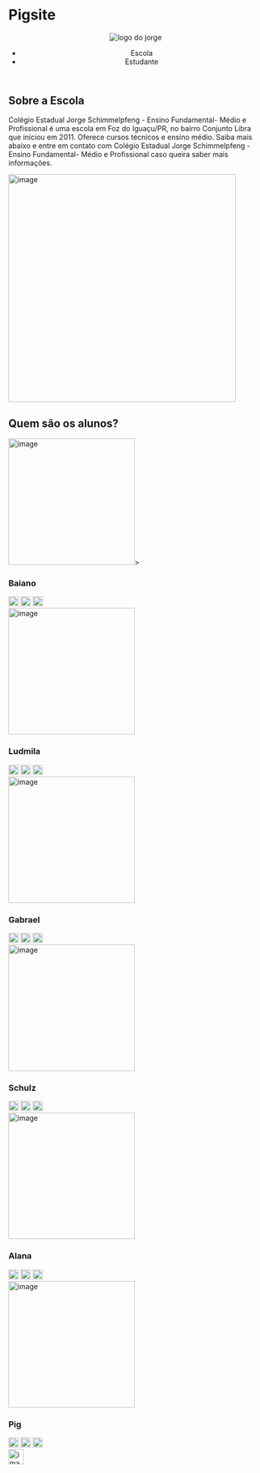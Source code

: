 # Pigsite
<!DOCTYPE html>
<html lang="pt-br">
<head>
    <meta charset="UTF-8">
    <meta http-equiv="X-UA-Compatible" content="IE=edge">
    <meta name="viewport" content="width=device-width, initial-scale=1.0">
    <title>Document</title>
    <link rel="stylesheet" href="style.css">
    <link rel="preconnect" href="https://fonts.googleapis.com">
    <link rel="preconnect" href="https://fonts.gstatic.com" crossorigin>
    <link href="https: //fonts.googleapis.com/css2?family= Inter:wght@500família= Georama & & display =swap" rel="stylesheet">
</head>
<body>
    <header class="cabecalho">
        <img class="cabecalho-imagem" src="https://www.radioculturafoz.com.br/wp-content/uploads/2021/05/7010233951_62dd5e8ed6_k.jpg" alt="logo do jorge">
        <ul class="cabecalho-lista">
            <li class="cabecalho-lista-item"> Escola</li>
            <li class="cabecalho-lista-item"> Estudante </li>
        </ul>
    </header>
   <section class="escola">
    <div class="escola-div-conteudo">
        <h2 class="escola-titulo"> Sobre a Escola</h2>
        <p class="escola-texto-um">Colégio Estadual Jorge Schimmelpfeng - Ensino Fundamental- Médio e Profissional é uma escola em Foz do Iguaçu/PR, no bairro Conjunto Libra que iniciou em 2011. Oferece cursos técnicos e ensino médio. Saiba mais abaixo e entre em contato com Colégio Estadual Jorge Schimmelpfeng - Ensino Fundamental- Médio e Profissional caso queira saber mais informações.</p>
    </div>
    <img class="escola-imagem" src="https://encrypted-tbn0.gstatic.com/images?q=tbn:ANd9GcR4Bm6g2u4wnDVbELBZ21NLpu5b0t_3vOLZrQ&usqp=CAU" alt="image" heigh="450" width="450">
   </section>
   <section class="estudante">
    <h2 class="estudante-titulo"> Quem são os alunos?</h2>
    <div class="estudante-todos">
        <span></span>
    <div class="estudante-div">
        <img class="estudante-imagem" src="https://i.pinimg.com/236x/be/8a/53/be8a5318c2b4ad8b3595dd8676cc8edc.jpg" alt="image" heigh="250" width="250">>
        <h3 class="estudante-nome">Baiano</h3>
        <img class="estudante-icone" src="https://encrypted-tbn0.gstatic.com/images?q=tbn:ANd9GcQhLVJvZ8RfjSEGlYfo6hBL8AY7gbRUZN2X2A&usqp=CAU" alt="image" heigh="20" width="20">
        <img class="estudante-icone" src="https://encrypted-tbn0.gstatic.com/images?q=tbn:ANd9GcQSj02O0hBguSU7gaJaBOUkzo58TVtTdZ_KOA&usqp=CAU" alt="image" heigh="20" width="20">
        <img class="estudante-icone" src="https://encrypted-tbn0.gstatic.com/images?q=tbn:ANd9GcRVmAUoArGCLFndduGtYf2cuZ1oiGGZYuFffA&usqp=CAU" alt="image" heigh="20" width="20">
    </div>
    <div class="estudante-div">
        <img class="estudante-imagem" src="https://i.pinimg.com/236x/92/50/4f/92504f11bcf364b43441d03a26494440.jpg" alt="image" heigh="250" width="250">
        <h3 class="estudante-nome">Ludmila</h3>
        <img class="estudante-icone" src="https://encrypted-tbn0.gstatic.com/images?q=tbn:ANd9GcQhLVJvZ8RfjSEGlYfo6hBL8AY7gbRUZN2X2A&usqp=CAU" alt="image" heigh="20" width="20">
        <img class="estudante-icone" src="https://encrypted-tbn0.gstatic.com/images?q=tbn:ANd9GcQSj02O0hBguSU7gaJaBOUkzo58TVtTdZ_KOA&usqp=CAU" alt="image" heigh="20" width="20">
        <img class="estudante-icone" src="https://encrypted-tbn0.gstatic.com/images?q=tbn:ANd9GcRVmAUoArGCLFndduGtYf2cuZ1oiGGZYuFffA&usqp=CAU" alt="image" heigh="20" width="20">
    </div>
    <div class="estudante-div">
        <img class="estudante-imagem" src="https://i.pinimg.com/originals/f4/2a/56/f42a567871329cf944a9eadccb0d41d7.jpg" alt="image" heigh="250" width="250">
        <h3 class="estudante-nome">Gabrael</h3>
        <img class="estudante-icone" src="https://encrypted-tbn0.gstatic.com/images?q=tbn:ANd9GcQhLVJvZ8RfjSEGlYfo6hBL8AY7gbRUZN2X2A&usqp=CAU" alt="image" heigh="20" width="20">
        <img class="estudante-icone" src="https://encrypted-tbn0.gstatic.com/images?q=tbn:ANd9GcQSj02O0hBguSU7gaJaBOUkzo58TVtTdZ_KOA&usqp=CAU" alt="image" heigh="20" width="20">
        <img class="estudante-icone" src="https://encrypted-tbn0.gstatic.com/images?q=tbn:ANd9GcRVmAUoArGCLFndduGtYf2cuZ1oiGGZYuFffA&usqp=CAU" alt="image" heigh="20" width="20">
    </div>
    <span></span>
    <span></span>
    <div class="estudante-div">
        <img class="estudante-imagem" src="https://i.pinimg.com/550x/44/7c/8f/447c8f10b7596afd0f3138cad72e0752.jpg" alt="image" heigh="250" width="250">
        <h3 class="estudante-nome">Schulz</h3>
        <img class="estudante-icone" src="https://encrypted-tbn0.gstatic.com/images?q=tbn:ANd9GcQhLVJvZ8RfjSEGlYfo6hBL8AY7gbRUZN2X2A&usqp=CAU" alt="image" heigh="20" width="20">
        <img class="estudante-icone" src="https://encrypted-tbn0.gstatic.com/images?q=tbn:ANd9GcQSj02O0hBguSU7gaJaBOUkzo58TVtTdZ_KOA&usqp=CAU" alt="image" heigh="20" width="20">
        <img class="estudante-icone" src="https://encrypted-tbn0.gstatic.com/images?q=tbn:ANd9GcRVmAUoArGCLFndduGtYf2cuZ1oiGGZYuFffA&usqp=CAU" alt="image" heigh="20" width="20">
    </div>
    <div class="estudante-div">
        <img class="estudante-imagem" src="https://i.pinimg.com/736x/2d/cf/75/2dcf75eadabde959a1420457999bcfb3.jpg" alt="image" heigh="250" width="250">
        <h3 class="estudante-nome">Alana</h3>
        <img class="estudante-icone" src="https://encrypted-tbn0.gstatic.com/images?q=tbn:ANd9GcQhLVJvZ8RfjSEGlYfo6hBL8AY7gbRUZN2X2A&usqp=CAU" alt="image" heigh="20" width="20">
        <img class="estudante-icone" src="https://encrypted-tbn0.gstatic.com/images?q=tbn:ANd9GcQSj02O0hBguSU7gaJaBOUkzo58TVtTdZ_KOA&usqp=CAU" alt="image" heigh="20" width="20">
        <img class="estudante-icone" src="https://encrypted-tbn0.gstatic.com/images?q=tbn:ANd9GcRVmAUoArGCLFndduGtYf2cuZ1oiGGZYuFffA&usqp=CAU" alt="image" heigh="20" width="20">
    </div>
    <div class="estudante-div">
        <img class="estudante-imagem" src="https://i.pinimg.com/236x/f4/2a/56/f42a567871329cf944a9eadccb0d41d7.jpg" alt="image" heigh="250" width="250">
        <h3 class="estudante-nome">Pig</h3>
        <img class="estudante-icone" src="https://encrypted-tbn0.gstatic.com/images?q=tbn:ANd9GcQhLVJvZ8RfjSEGlYfo6hBL8AY7gbRUZN2X2A&usqp=CAU" alt="image" heigh="20" width="20">
        <img class="estudante-icone" src="https://encrypted-tbn0.gstatic.com/images?q=tbn:ANd9GcQSj02O0hBguSU7gaJaBOUkzo58TVtTdZ_KOA&usqp=CAU" alt="image" heigh="20" width="20">
        <img class="estudante-icone" src="https://encrypted-tbn0.gstatic.com/images?q=tbn:ANd9GcRVmAUoArGCLFndduGtYf2cuZ1oiGGZYuFffA&usqp=CAU" alt="image" heigh="20" width="20">
    </div>
    </div>
   </section>
   <footer class="rodape">
    <img class="rodape-imagem" src="https://encrypted-tbn0.gstatic.com/images?q=tbn:ANd9GcSuoTPfOw_Dc8uehw-g6jo4B5266yfJ2gSEcw&usqp=CAUC" alt="image" heigh="30" width="30">
   </footer>
</body>
</html>
